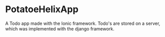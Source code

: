 # PotatoeHelixApp
A Todo app made with the Ionic framework. Todo's are stored on a server, which was implemented with the django framework.
